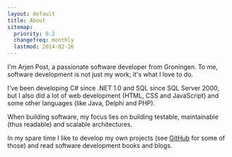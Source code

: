 ```yaml
---
layout: default
title: About
sitemap:
  priority: 0.2
  changefreq: monthly
  lastmod: 2014-02-16
---
```


I'm Arjen Post, a passionate software developer from Groningen. To me, software development is not just my work; it's what I love to do.

I've been developing C# since .NET 1.0 and SQL since SQL Server 2000, but I also did a lot of web development (HTML, CSS and JavaScript) and some other languages (like Java, Delphi and PHP).

When building software, my focus lies on building testable, maintainable (thus readable) and scalable architectures.

In my spare time I like to develop my own projects (see <a href="https://github.com/dotarj/">GitHub</a> for some of those) and read software development books and blogs.